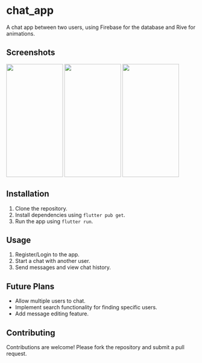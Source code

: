 # chat_app

A chat app between two users, using Firebase for the database and Rive for animations.

## Screenshots

<img src="https://github.com/moelhewehy7/chat-app-bloc/assets/130074772/8fc4a310-47ec-47f3-bd30-61b3f61cc779" height="300" width="150">
<img src="[https://github.com/moelhewehy7/chat-app-bloc/assets/130074772/8fc4a310-47ec-47f3-bd30-61b3f61cc779](https://github.com/moelhewehy7/chat-app-bloc/assets/130074772/8f44a74e-1045-412f-8256-4345d18936ed)" height="300" width="150">
<img src="[https://github.com/moelhewehy7/chat-app-bloc/assets/130074772/8fc4a310-47ec-47f3-bd30-61b3f61cc779](https://github.com/moelhewehy7/chat-app-bloc/assets/130074772/93fc1aaa-7eae-4bc3-afb5-5a141db3cede)" height="300" width="150">


## Installation

1. Clone the repository.
2. Install dependencies using `flutter pub get`.
3. Run the app using `flutter run`.

## Usage

1. Register/Login to the app.
2. Start a chat with another user.
3. Send messages and view chat history.

## Future Plans

- Allow multiple users to chat.
- Implement search functionality for finding specific users.
- Add message editing feature.

## Contributing

Contributions are welcome! Please fork the repository and submit a pull request.
